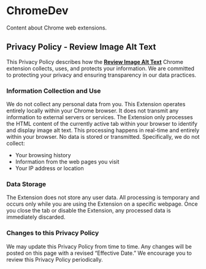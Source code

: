# ChromeDev
Content about Chrome web extensions.

## Privacy Policy - Review Image Alt Text
This Privacy Policy describes how the <strong><a href="https://chromewebstore.google.com/detail/review-image-alt-text/lgbpecaalejnpibeemnpellkiofhgpak" target="_blank">Review Image Alt Text</a></strong> Chrome extension collects, uses, and protects your information. We are committed to protecting your privacy and ensuring transparency in our data practices.

### Information Collection and Use
We do not collect any personal data from you. This Extension operates entirely locally within your Chrome browser. It does not transmit any information to external servers or services. The Extension only processes the HTML content of the currently active tab within your browser to identify and display image alt text. This processing happens in real-time and entirely within your browser. No data is stored or transmitted. Specifically, we do not collect:
- Your browsing history
- Information from the web pages you visit
- Your IP address or location

### Data Storage
The Extension does not store any user data. All processing is temporary and occurs only while you are using the Extension on a specific webpage. Once you close the tab or disable the Extension, any processed data is immediately discarded.

### Changes to this Privacy Policy
We may update this Privacy Policy from time to time. Any changes will be posted on this page with a revised “Effective Date.” We encourage you to review this Privacy Policy periodically.
